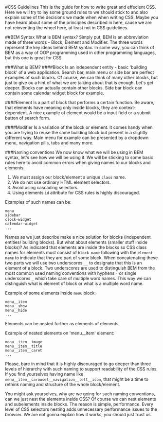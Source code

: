 #CSS Guidelines
This is the guide for how to write great and effecient CSS. Here we will try to
lay some ground rules to we should stick to and also explain some of the
decisions we made when when writing CSS. Maybe you have heard about some of the
principles described in here, cause we are not reinventing the wheel here, at
least not in CSS guidelines.

##BEM Syntax
What is BEM syntax? Simply put, BEM is an abbreviation made of three words - 
Block, Element and Modifier. The three words represent the key ideas behind
BEM syntax. In some way, you can think of BEM as a way of OOP programming used
in other programming languages, but this one is great for CSS. 

###What is BEM?
####Block
Is an independent entity - basic 'building block' of a web application. Search bar, 
main menu or side bar are perfect examples of such blocks. Of course, we can think 
of many other blocks, but just to give ou a hint of what we are talking about that 
is enough. Let's get deeper. Blocks can actually contain other blocks. Side bar 
block can contain some calendar widget block for example.

####Element
Is a part of block that performs a certain function. Be aware, that elements have 
meaning only inside blocks, they are context-dependent. A nice example of element
would be a input field or a submit button of search form.

####Modifier
Is a variation of the block or element. It comes handy when you are trying to reuse
the same building block but present in a slightly different way. Main menu for 
example can be presented by a dropdown menu, navigation pills, tabs and many more.

###Naming conventions
We now know what we will be using in BEM syntax, let's see how we will be using it.
We will be sticking to some basic rules here to avoid common errors when giving names 
to our blocks and elements.

1. We must assign our block/element a unique `class` name.
2. We do not use ordinary HTML element selectors.
3. Avoid using cascading selectors.
4. Using elements `id` attribute for CSS rules is highly discouraged.

Examples of such names can be:
```
menu
sidebar
clock-widget
calendar-widget
...
```

Names as we just describe make a nice solution for blocks (independent entities/
building blocks). But what about elements (smaller stuff inside blocks)? As indicated
that elements are inside the blocks so CSS class names for elements must consist of 
`block name` following with the `element name` to indicate that they are part of some 
block. When concatenating these two parts we will use two underscores `__` to designate
that this is an element of a block. Two underscores are used to distinguish BEM from 
the most common used naming conventions with hyphens `-` or single underscores `_` which 
take care of multiple word names. This way we can distinguish what is element of block 
or what is a multiple word name.

Example of some elements inside `menu` block:
```
menu__item
menu__show
menu__hide
...
```
Elements can be nested further as elements of elements.

Example of nested elements on 'menu__item' element:
```
menu__item__image
menu__item__title
menu__item__caret
...
```

Please, bare in mind that it is highly discouraged to go deeper than three levels of 
hierarchy with such naming to support readability of the CSS rules. If you find 
yourselves having name like `menu__item__carousel__navigation__left__icon`, that might 
be a time to rethink naming and structure of the whole block/element.

You might ask yourselves, why are we going for such naming conventions, can we just 
nest the elements inside CSS? Of course we can nest elements and subelements inside 
blocks. The reason is simple, performance. Every level of CSS selectors nesting adds 
unnecessary performance issues to the browser. We are not gonna explain how it works, 
you should just trust us. 



